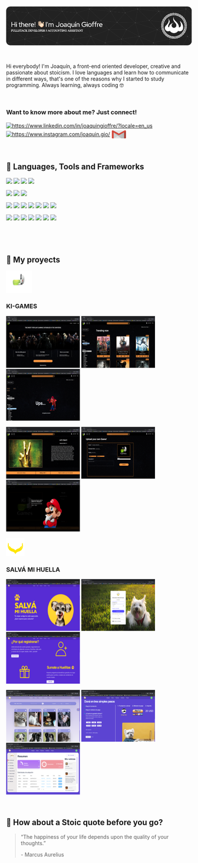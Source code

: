 <img src="images/banner1.png" alt='banner'></img>

<br>

<p> Hi everybody! I'm Joaquín, a front-end oriented developer, creative and passionate about stoicism. I love languages and learn how to communicate in different ways, that's one of the reasons why I started to study programming. Always learning, always coding 🤓 </p>

<br>

<h3 align="left">Want to know more about me? Just connect!</h3>
<p align="left">
<a href="https://www.linkedin.com/in/joaquingioffre/?locale=en_us" target="blank"><img align="center" src="https://raw.githubusercontent.com/rahuldkjain/github-profile-readme-generator/master/src/images/icons/Social/linked-in-alt.svg" alt="https://www.linkedin.com/in/joaquingioffre/?locale=en_us" height="30" width="40" /></a>
<a href="https://www.instagram.com/joaquin.gio/" target="blank"><img align="center" src="https://raw.githubusercontent.com/rahuldkjain/github-profile-readme-generator/master/src/images/icons/Social/instagram.svg" alt="https://www.instagram.com/joaquin.gio/" height="30" width="40" /></a>
<a href="mailto:j.gioffre@hotmail.com" target="blank"><img align="center" src="assets/email.png" alt="email" height="30" width="40" /></a>
</p>

<br>

## 💼 Languages, Tools and Frameworks
<p>
  <img src="https://img.shields.io/badge/HTML5-E34F26?style=for-the-badge&logo=html5&logoColor=white" />
  <img src="https://img.shields.io/badge/CSS3-1572B6?style=for-the-badge&logo=css3&logoColor=white" />
  <img src="https://img.shields.io/badge/JavaScript-323330?style=for-the-badge&logo=javascript&logoColor=F7DF1E" />
  <img src="https://img.shields.io/badge/TypeScript-007ACC?style=for-the-badge&logo=typescript&logoColor=white" />
</p>
<p>
  <img src="https://img.shields.io/badge/Visual_Studio_Code-0078D4?style=for-the-badge&logo=visual%20studio%20code&logoColor=white" />
  <img src="https://img.shields.io/badge/Visual_Studio-5C2D91?style=for-the-badge&logo=visual%20studio&logoColor=white" />
  <img src="https://img.shields.io/badge/sublime_text-%23575757.svg?&style=for-the-badge&logo=sublime-text&logoColor=important" />
</p>
<p>
  <img src="https://img.shields.io/badge/MySQL-00000F?style=for-the-badge&logo=mysql&logoColor=white" />
  <img src="https://img.shields.io/badge/PostgreSQL-316192?style=for-the-badge&logo=postgresql&logoColor=white" />
  <img src="https://img.shields.io/badge/SQLite-07405E?style=for-the-badge&logo=sqlite&logoColor=white" />
  <img src="https://img.shields.io/badge/Express-00000F?style=for-the-badge&logo=express&logoColor=white" />
  <img src="https://img.shields.io/badge/Postman-E34F26?style=for-the-badge&logo=postman&logoColor=white" />
  <img src="https://img.shields.io/badge/GCP-339933?style=for-the-badge&logo=gcp&logoColor=white" />
  <img src="https://img.shields.io/badge/Heroku-563D7C?style=for-the-badge&logo=heroku&logoColor=white" />
</p>
<p>
  <img src="https://img.shields.io/badge/React_Native-20232A?style=for-the-badge&logo=react&logoColor=61DAFB" />
  <img src="https://img.shields.io/badge/Node.js-339933?style=for-the-badge&logo=nodedotjs&logoColor=white" />
  <img src="https://img.shields.io/badge/React-20232A?style=for-the-badge&logo=react&logoColor=61DAFB" />
  <img src="https://img.shields.io/badge/Bootstrap-563D7C?style=for-the-badge&logo=bootstrap&logoColor=white" />
  <img src="https://img.shields.io/badge/Webpack-563D7C?style=for-the-badge&logo=webpack&logoColor=white" />
  <img src="https://img.shields.io/badge/Babel-563D7C?style=for-the-badge&logo=babel&logoColor=white" />
  <img src="https://img.shields.io/badge/Vercel-1572B6?style=for-the-badge&logo=vercel&logoColor=white" />
</p>

<br>

&nbsp;

## :pushpin: My proyects

<p>
<a href="https://ki-games.vercel.app/" target="_blank" rel="noreferrer"><img src="assets/logo-ki-games.png" height="60" width="70"></a><h3>KI-GAMES</h3>
</p>
<p>
  <a><img src="images/ki-games-1.png" height="140" width="200"></a>
  <a><img src="images/ki-games-2.png" height="140" width="200"></a>
  <a><img src="images/ki-games-3.png" height="140" width="200"></a>
</p>
<p>
  <a><img src="images/ki-games-4.png" height="140" width="200"></a>
  <a><img src="images/ki-games-5.png" height="140" width="200"></a>
  <a><img src="images/ki-games-6.png" height="140" width="200"></a>
</p>


<p>
<a href="https://salva-mi-huella.vercel.app/" target="_blank" rel="noreferrer"><img src="assets/logo-salva-mi-huella.png" height="50" width="50"></a><h3>SALVÁ MI HUELLA</h3>
</p>
<p>
  <a><img src="images/salva-mi-huella-1.png" height="140" width="200"></a>
  <a><img src="images/salva-mi-huella-2.png" height="140" width="200"></a>
  <a><img src="images/salva-mi-huella-3.png" height="140" width="200"></a>
</p> 
<p>
  <a><img src="images/salva-mi-huella-4.png" height="140" width="200"></a>
  <a><img src="images/salva-mi-huella-5.png" height="140" width="200"></a>
  <a><img src="images/salva-mi-huella-6.png" height="140" width="200"></a>
</p> 
&nbsp;

<br>

## 📣 How about a Stoic quote before you go?

> “The happiness of your life depends upon the quality of your thoughts.” 
>
> <p>- Marcus Aurelius</p>
